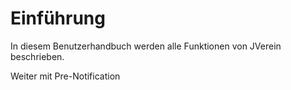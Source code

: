 # Einführung

In diesem Benutzerhandbuch werden alle Funktionen von JVerein beschrieben.

Weiter mit Pre-Notification

